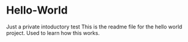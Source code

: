 # Hello-World
Just a private intoductory test
This is the readme file for the hello world project.
Used to learn how this works.

